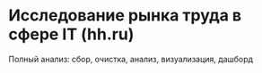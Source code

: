 # Исследование рынка труда в сфере IT (hh.ru)

Полный анализ: сбор, очистка, анализ, визуализация, дашборд